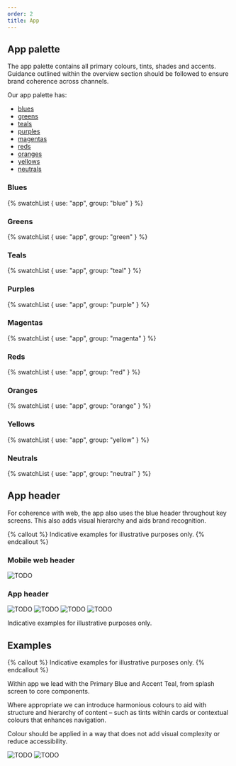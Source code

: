 ```yaml
---
order: 2
title: App
---
```


## App palette

The app palette contains all primary colours, tints, shades and accents. Guidance outlined within the overview section should be followed to ensure brand coherence across channels.

Our app palette has:
 
- [blues](#blues)
- [greens](#greens)
- [teals](#teals)
- [purples](#purples)
- [magentas](#magentas)
- [reds](#reds)
- [oranges](#oranges)
- [yellows](#yellows)
- [neutrals](#neutrals)

### <a name="blues"></a>Blues

{% swatchList { use: "app", group: "blue" } %}

### <a name="greens"></a>Greens

{% swatchList { use: "app", group: "green" } %}

### <a name="teals"></a>Teals

{% swatchList { use: "app", group: "teal" } %}

### <a name="purples"></a>Purples

{% swatchList { use: "app", group: "purple" } %}

### <a name="magentas"></a>Magentas

{% swatchList { use: "app", group: "magenta" } %}

### <a name="reds"></a>Reds

{% swatchList { use: "app", group: "red" } %}

### <a name="oranges"></a>Oranges

{% swatchList { use: "app", group: "orange" } %}

### <a name="yellows"></a>Yellows

{% swatchList { use: "app", group: "yellow" } %}

### <a name="neutrals"></a>Neutrals

{% swatchList { use: "app", group: "neutral" } %}

## App header

For coherence with web, the app also uses the blue header throughout key screens. This also adds visual hierarchy and aids brand recognition.

{% callout %}
Indicative examples for illustrative purposes only.
{% endcallout %}

### Mobile web header

![TODO](./mobile-header.png)

### App header

![TODO](./app-header1.png) ![TODO](./app-header2.png) ![TODO](./app-header3.png) ![TODO](./app-header4.png)

Indicative examples for illustrative purposes only.

## Examples

{% callout %}
Indicative examples for illustrative purposes only.
{% endcallout %}

Within app we lead with the Primary Blue and Accent Teal, from splash screen to core components.

Where appropriate we can introduce harmonious colours to aid with structure and hierarchy of content – such as tints within cards or contextual colours that enhances navigation.

Colour should be applied in a way that does not add visual complexity or reduce accessibility.

![TODO](./app-homepage.png) ![TODO](./app-settings.png)
